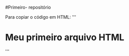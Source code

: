  #Primeiro- repositório

 Para copiar o código em HTML: 
 '''
 <html>
 <h1>Meu primeiro arquivo HTML</h1>
 </html>
 '''
 
